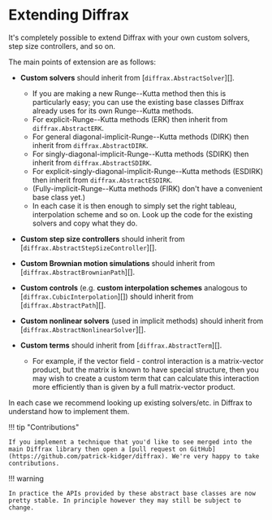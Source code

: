 # Extending Diffrax

It's completely possible to extend Diffrax with your own custom solvers, step size controllers, and so on.

The main points of extension are as follows:

- **Custom solvers** should inherit from [`diffrax.AbstractSolver`][].
    - If you are making a new Runge--Kutta method then this is particularly easy; you can use the existing base classes Diffrax already uses for its own Runge--Kutta methods.
    - For explicit-Runge--Kutta methods (ERK) then inherit from `diffrax.AbstractERK`.
    - For general diagonal-implicit-Runge--Kutta methods (DIRK) then inherit from `diffrax.AbstractDIRK`.
    - For singly-diagonal-implicit-Runge--Kutta methods (SDIRK) then inherit from `diffrax.AbstractSDIRK`.
    - For explicit-singly-diagonal-implicit-Runge--Kutta methods (ESDIRK) then inherit from `diffrax.AbstractESDIRK`.
    - (Fully-implicit-Runge--Kutta methods (FIRK) don't have a convenient base class yet.)
    - In each case it is then enough to simply set the right tableau, interpolation scheme and so on. Look up the code for the existing solvers and copy what they do.

- **Custom step size controllers** should inherit from [`diffrax.AbstractStepSizeController`][].

- **Custom Brownian motion simulations** should inherit from [`diffrax.AbstractBrownianPath`][].

- **Custom controls** (e.g. **custom interpolation schemes** analogous to [`diffrax.CubicInterpolation`][]) should inherit from [`diffrax.AbstractPath`][].

- **Custom nonlinear solvers** (used in implicit methods) should inherit from [`diffrax.AbstractNonlinearSolver`][].

- **Custom terms** should inherit from [`diffrax.AbstractTerm`][].
    - For example, if the vector field - control interaction is a matrix-vector product, but the matrix is known to have special structure, then you may wish to create a custom term that can calculate this interaction more efficiently than is given by a full matrix-vector product.

In each case we recommend looking up existing solvers/etc. in Diffrax to understand how to implement them.

!!! tip "Contributions"

    If you implement a technique that you'd like to see merged into the main Diffrax library then open a [pull request on GitHub](https://github.com/patrick-kidger/diffrax). We're very happy to take contributions.

!!! warning

    In practice the APIs provided by these abstract base classes are now pretty stable. In principle however they may still be subject to change.
